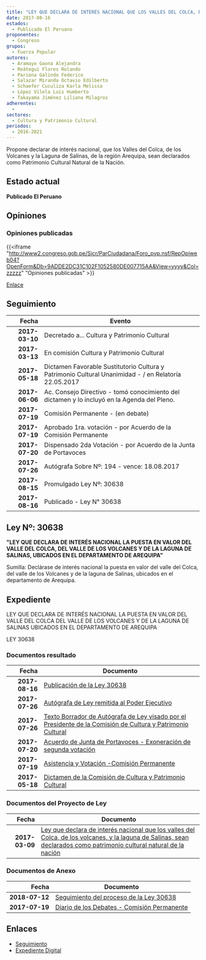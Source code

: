 ```yaml
---
title: "LEY QUE DECLARA DE INTERÉS NACIONAL QUE LOS VALLES DEL COLCA, DE LOS VOLCANES, Y LA LAGUNA DE SALINAS, SEAN DECLARADOS COMO PATRIMONIO CULTURAL NATURAL DE LA NACIÓN"
date: 2017-08-16
estados: 
  - Publicado El Peruano
proponentes: 
  - Congreso
grupos: 
  - Fuerza Popular
autores: 
  - Aramayo Gaona Alejandra
  - Reátegui Flores Rolando
  - Pariona Galindo Federico
  - Salazar Miranda Octavio Edilberto
  - Schaefer Cuculiza Karla Melissa
  - López Vilela Luis Humberto
  - Takayama Jiménez Liliana Milagros
adherentes: 
  - 
sectores: 
  - Cultura y Patrimonio Cultural
periodos: 
  - 2016-2021
---
```


Propone declarar de interés nacional, que los Valles del Colca, de los Volcanes y la Laguna de Salinas, de la región Arequipa, sean declarados como Patrimonio Cultural Natural de la Nación.


## Estado actual

**Publicado El Peruano**

## Opiniones

### Opiniones publicadas

{{<iframe "http://www2.congreso.gob.pe/Sicr/ParCiudadana/Foro_pvp.nsf/RepOpiweb04?OpenForm&Db=9ADDE2DC31C102F1052580DE007715AA&View=yyyy&Col=zzzzz" "Opiniones publicadas" >}}

[Enlace](http://www2.congreso.gob.pe/Sicr/ParCiudadana/Foro_pvp.nsf/RepOpiweb04?OpenForm&Db=9ADDE2DC31C102F1052580DE007715AA&View=yyyy&Col=zzzzz)

## Seguimiento

| Fecha | Evento |
|------:|--------|
| **2017-03-10** | Decretado a... Cultura y Patrimonio Cultural|
| **2017-03-13** | En comisión Cultura y Patrimonio Cultural|
| **2017-05-18** | Dictamen Favorable Sustitutorio Cultura y Patrimonio Cultural Unanimidad - / en Relatoría 22.05.2017|
| **2017-06-06** | Ac. Consejo Directivo - tomó conocimiento del dictamen y lo incluyó en la Agenda del Pleno.|
| **2017-07-19** | Comisión Permanente - (en debate)|
| **2017-07-19** | Aprobado 1ra. votación - por Acuerdo de la Comisión Permanente|
| **2017-07-20** | Dispensado 2da Votación - por Acuerdo de la Junta de Portavoces|
| **2017-07-26** | Autógrafa Sobre Nº: 194 - vence: 18.08.2017|
| **2017-08-15** | Promulgado Ley Nº: 30638|
| **2017-08-16** | Publicado - Ley N° 30638|

## Ley Nº: 30638

**"LEY QUE DECLARA DE INTERÉS NACIONAL LA PUESTA EN VALOR DEL VALLE DEL COLCA, DEL VALLE DE LOS VOLCANES Y DE LA LAGUNA DE SALINAS, UBICADOS EN EL DEPARTAMENTO DE AREQUIPA"**

Sumilla: Declárase de interés nacional la puesta en valor del valle del Colca, del valle de los Volcanes y de la laguna de Salinas, ubicados en el departamento de Arequipa.


## Expediente

LEY QUE DECLARA DE INTERÉS NACIONAL LA PUESTA EN VALOR DEL VALLE DEL COLCA DEL VALLE DE LOS VOLCANES Y DE LA LAGUNA DE SALINAS UBICADOS EN EL DEPARTAMENTO DE AREQUIPA

LEY 30638


### Documentos resultado

| Fecha | Documento |
|------:|--------|
| **2017-08-16** | [Publicación de la Ley 30638](http://www.leyes.congreso.gob.pe/Documentos/2016_2021/ADLP/Normas_Legales/30638-LEY.pdf) |
| **2017-07-26** | [Autógrafa de Ley remitida al Poder Ejecutivo](http://www.leyes.congreso.gob.pe/Documentos/2016_2021/ADLP/Texto_Aprobado/AU0104720170726.pdf) |
| **2017-07-26** | [Texto Borrador de Autógrafa de Ley visado por el Presidente de la Comisión de Cultura y Patrimonio Cultural](http://www.leyes.congreso.gob.pe/Documentos/2016_2021/Texto_Borrador_de_Autografa/BAU0104720170726.PDF) |
| **2017-07-20** | [Acuerdo de Junta de Portavoces - Exoneración de segunda votación](http://www.leyes.congreso.gob.pe/Documentos/2016_2021/Acuerdos/Junta_Portavoces/AJP0104720170720.PDF) |
| **2017-07-19** | [Asistencia y Votación -Comisión Permanente](http://www.leyes.congreso.gob.pe/Documentos/2016_2021/Asistencia_y_Votacion/Proyectos_de_Ley/AVCP0104720170719.PDF) |
| **2017-05-18** | [Dictamen de la Comisión de Cultura y Patrimonio Cultural](http://www.leyes.congreso.gob.pe/Documentos/2016_2021/Dictamenes/Proyectos_de_Ley/01047DC05MAY20170518.pdf) |

### Documentos del Proyecto de Ley

| Fecha | Documento |
|------:|--------|
| **2017-03-09** | [Ley que declara de interés nacional que los valles del Colca, de los volcanes, y la laguna de Salinas, sean declarados como patrimonio cultural natural de la nación](http://www.leyes.congreso.gob.pe/Documentos/2016_2021/Proyectos_de_Ley_y_de_Resoluciones_Legislativas/PL0104720170309.pdf) |

### Documentos de Anexo

| Fecha | Documento |
|------:|--------|
| **2018-07-12** | [Seguimiento del proceso de la Ley 30638](http://www.leyes.congreso.gob.pe/Documentos/2016_2021/Seguimiento_de_Proyectos_de_Ley/01047PL20180712.PDF) |
| **2017-07-19** | [Diario de los Debates - Comisión Permanente](http://www2.congreso.gob.pe/Sicr/DiarioDebates/Publicad.nsf/SesionesPleno/05256D6E0073DFE905258163000BD65B/$FILE/PER-2016-14.pdf) |

## Enlaces 

- [Seguimiento](http://www2.congreso.gob.pe/Sicr/TraDocEstProc/CLProLey2016.nsf/f7fff46988ca05b1052578e100829cc7/f20c369f8982cffc052580fa0058bcf2?OpenDocument)
- [Expediente Digital](http://www2.congreso.gob.pehttp://www2.congreso.gob.pe/Sicr/TraDocEstProc/CLProLey2016.nsf/f7fff46988ca05b1052578e100829cc7/f20c369f8982cffc052580fa0058bcf2?OpenDocument&Click=05257FB7005EB655.eb71d0cf91d8294e05256cdf006b5706/$Body/0.1C6C)

